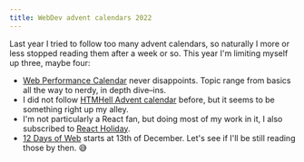 ```yaml
---
title: WebDev advent calendars 2022
---
```

Last year I tried to follow too many advent calendars, so naturally I
more or less stopped reading them after a week or so. This year I'm
limiting myself up three, maybe four:

- [Web Performance Calendar](https://calendar.perfplanet.com/2022) never
  disappoints. Topic range from basics all the way to nerdy, in depth
  dive–ins.
- I did not follow [HTMHell Advent
  calendar](https://www.htmhell.dev/adventcalendar) before, but it seems
  to be something right up my alley.
- I'm not particularly a React fan, but doing most of my work in it, I
  also subscribed to [React Holiday](https://react.holiday).
- [12 Days of Web](https://12daysofweb.dev) starts at 13th of December.
  Let's see if I'll be still reading those by then. 😅
